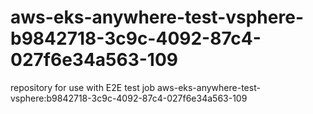 # aws-eks-anywhere-test-vsphere-b9842718-3c9c-4092-87c4-027f6e34a563-109
repository for use with E2E test job aws-eks-anywhere-test-vsphere:b9842718-3c9c-4092-87c4-027f6e34a563-109
